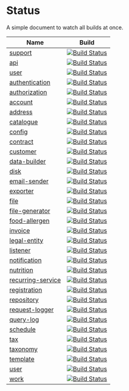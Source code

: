 # Status

A simple document to watch all builds at once.

| Name | Build | 
|---|---|
| [support](https://github.com/railken/lara-ore-support) | [![Build Status](https://travis-ci.org/railken/lara-ore-support.svg?branch=master)](https://travis-ci.org/railken/lara-ore-support) |
| [api](https://github.com/railken/lara-ore-api) | [![Build Status](https://travis-ci.org/railken/lara-ore-api.svg?branch=master)](https://travis-ci.org/railken/lara-ore-api) |
| [user](https://github.com/railken/lara-ore-user) | [![Build Status](https://travis-ci.org/railken/lara-ore-user.svg?branch=master)](https://travis-ci.org/railken/lara-ore-user) |
| [authentication](https://github.com/railken/lara-ore-authentication) | [![Build Status](https://travis-ci.org/railken/lara-ore-authentication.svg?branch=master)](https://travis-ci.org/railken/lara-ore-authentication) |
| [authorization](https://github.com/railken/lara-ore-authorization) | [![Build Status](https://travis-ci.org/railken/lara-ore-authorization.svg?branch=master)](https://travis-ci.org/railken/lara-ore-authorization) |
| [account](https://github.com/railken/lara-ore-account) | [![Build Status](https://travis-ci.org/railken/lara-ore-account.svg?branch=master)](https://travis-ci.org/railken/lara-ore-account) |
| [address](https://github.com/railken/lara-ore-address) | [![Build Status](https://travis-ci.org/railken/lara-ore-address.svg?branch=master)](https://travis-ci.org/railken/lara-ore-address) |
| [catalogue](https://github.com/railken/lara-ore-catalogue) | [![Build Status](https://travis-ci.org/railken/lara-ore-catalogue.svg?branch=master)](https://travis-ci.org/railken/lara-ore-catalogue) |
| [config](https://github.com/railken/lara-ore-config) | [![Build Status](https://travis-ci.org/railken/lara-ore-config.svg?branch=master)](https://travis-ci.org/railken/lara-ore-config) |
| [contract](https://github.com/railken/lara-ore-contract) | [![Build Status](https://travis-ci.org/railken/lara-ore-contract.svg?branch=master)](https://travis-ci.org/railken/lara-ore-contract) |
| [customer](https://github.com/railken/lara-ore-customer) | [![Build Status](https://travis-ci.org/railken/lara-ore-customer.svg?branch=master)](https://travis-ci.org/railken/lara-ore-customer) |
| [data-builder](https://github.com/railken/lara-ore-data-builder) | [![Build Status](https://travis-ci.org/railken/lara-ore-data-builder.svg?branch=master)](https://travis-ci.org/railken/lara-ore-data-builder) |
| [disk](https://github.com/railken/lara-ore-disk) | [![Build Status](https://travis-ci.org/railken/lara-ore-disk.svg?branch=master)](https://travis-ci.org/railken/lara-ore-disk) |
| [email-sender](https://github.com/railken/lara-ore-email-sender) | [![Build Status](https://travis-ci.org/railken/lara-ore-email-sender.svg?branch=master)](https://travis-ci.org/railken/lara-ore-email-sender) |
| [exporter](https://github.com/railken/lara-ore-exporter) | [![Build Status](https://travis-ci.org/railken/lara-ore-exporter.svg?branch=master)](https://travis-ci.org/railken/lara-ore-exporter) |
| [file](https://github.com/railken/lara-ore-file) | [![Build Status](https://travis-ci.org/railken/lara-ore-file.svg?branch=master)](https://travis-ci.org/railken/lara-ore-file) |
| [file-generator](https://github.com/railken/lara-ore-file-generator) | [![Build Status](https://travis-ci.org/railken/lara-ore-file-generator.svg?branch=master)](https://travis-ci.org/railken/lara-ore-file-generator) |
| [food-allergen](https://github.com/railken/lara-ore-food-allergen) | [![Build Status](https://travis-ci.org/railken/lara-ore-food-allergen.svg?branch=master)](https://travis-ci.org/railken/lara-ore-food-allergen) |
| [invoice](https://github.com/railken/lara-ore-invoice) | [![Build Status](https://travis-ci.org/railken/lara-ore-invoice.svg?branch=master)](https://travis-ci.org/railken/lara-ore-invoice) |
| [legal-entity](https://github.com/railken/lara-ore-legal-entity) | [![Build Status](https://travis-ci.org/railken/lara-ore-legal-entity.svg?branch=master)](https://travis-ci.org/railken/lara-ore-legal-entity) |
| [listener](https://github.com/railken/lara-ore-listener) | [![Build Status](https://travis-ci.org/railken/lara-ore-listener.svg?branch=master)](https://travis-ci.org/railken/lara-ore-listener) |
| [notification](https://github.com/railken/lara-ore-notification) | [![Build Status](https://travis-ci.org/railken/lara-ore-notification.svg?branch=master)](https://travis-ci.org/railken/lara-ore-notification) |
| [nutrition](https://github.com/railken/lara-ore-nutrition) | [![Build Status](https://travis-ci.org/railken/lara-ore-nutrition.svg?branch=master)](https://travis-ci.org/railken/lara-ore-nutrition) |
| [recurring-service](https://github.com/railken/lara-ore-recurring-service) | [![Build Status](https://travis-ci.org/railken/lara-ore-recurring-service.svg?branch=master)](https://travis-ci.org/railken/lara-ore-recurring-service) |
| [registration](https://github.com/railken/lara-ore-registration) | [![Build Status](https://travis-ci.org/railken/lara-ore-registration.svg?branch=master)](https://travis-ci.org/railken/lara-ore-registration) |
| [repository](https://github.com/railken/lara-ore-repository) | [![Build Status](https://travis-ci.org/railken/lara-ore-repository.svg?branch=master)](https://travis-ci.org/railken/lara-ore-repository) |
| [request-logger](https://github.com/railken/lara-ore-request-logger) | [![Build Status](https://travis-ci.org/railken/lara-ore-request-logger.svg?branch=master)](https://travis-ci.org/railken/lara-ore-request-logger) |
| [query-log](https://github.com/railken/lara-ore-query-log) | [![Build Status](https://travis-ci.org/railken/lara-ore-query-log.svg?branch=master)](https://travis-ci.org/railken/lara-ore-query-log) |
| [schedule](https://github.com/railken/lara-ore-schedule) | [![Build Status](https://travis-ci.org/railken/lara-ore-schedule.svg?branch=master)](https://travis-ci.org/railken/lara-ore-schedule) |
| [tax](https://github.com/railken/lara-ore-tax) | [![Build Status](https://travis-ci.org/railken/lara-ore-tax.svg?branch=master)](https://travis-ci.org/railken/lara-ore-tax) |
| [taxonomy](https://github.com/railken/lara-ore-taxonomy) | [![Build Status](https://travis-ci.org/railken/lara-ore-taxonomy.svg?branch=master)](https://travis-ci.org/railken/lara-ore-taxonomy) |
| [template](https://github.com/railken/lara-ore-template) | [![Build Status](https://travis-ci.org/railken/lara-ore-template.svg?branch=master)](https://travis-ci.org/railken/lara-ore-template) |
| [user](https://github.com/railken/lara-ore-user) | [![Build Status](https://travis-ci.org/railken/lara-ore-user.svg?branch=master)](https://travis-ci.org/railken/lara-ore-user) |
| [work](https://github.com/railken/lara-ore-work) | [![Build Status](https://travis-ci.org/railken/lara-ore-work.svg?branch=master)](https://travis-ci.org/railken/lara-ore-work) |
